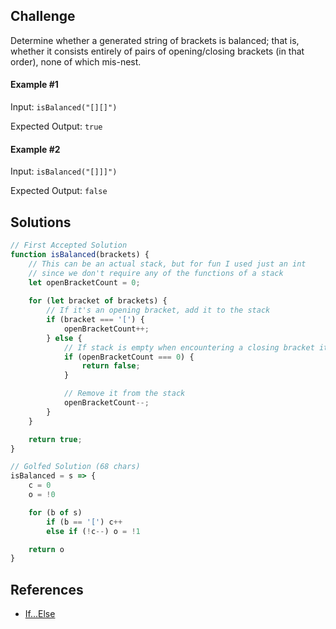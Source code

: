 ## Challenge
Determine whether a generated string of brackets is balanced; that is, whether it consists entirely of pairs of opening/closing brackets (in that order), none of which mis-nest.

#### Example #1
Input: `isBalanced("[][]")`

Expected Output: `true`

#### Example #2
Input: `isBalanced("[]]]")`

Expected Output: `false`

## Solutions

```js
// First Accepted Solution
function isBalanced(brackets) {
    // This can be an actual stack, but for fun I used just an int
    // since we don't require any of the functions of a stack
    let openBracketCount = 0;
    
    for (let bracket of brackets) {
        // If it's an opening bracket, add it to the stack
        if (bracket === '[') {
            openBracketCount++;
        } else {
            // If stack is empty when encountering a closing bracket it's invalid
            if (openBracketCount === 0) {
                return false;
            }

            // Remove it from the stack
            openBracketCount--;
        }
    }

    return true;
}
```

```js
// Golfed Solution (68 chars)
isBalanced = s => {
    c = 0
    o = !0

    for (b of s)
        if (b == '[') c++
        else if (!c--) o = !1

    return o
}
```

## References

 - [If...Else](https://developer.mozilla.org/en-US/docs/Web/JavaScript/Reference/Statements/if...else)